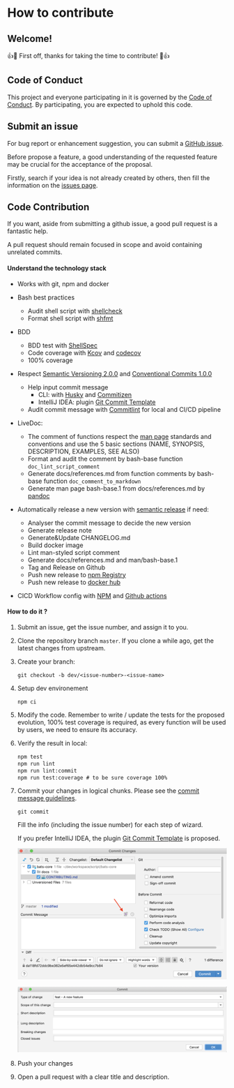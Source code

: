 # How to contribute

## Welcome!
:+1::tada: First off, thanks for taking the time to contribute! :tada::+1:

## Code of Conduct

This project and everyone participating in it is governed by the [Code of Conduct](CODE_OF_CONDUCT.md). By participating, you are expected to uphold this code.

## Submit an issue

For bug report or enhancement suggestion, you can submit a  [GitHub issue](https://guides.github.com/features/issues/). 

Before propose a feature, a good understanding of the requested feature may be crucial for the acceptance of the proposal.

Firstly, search if your idea is not already created by others, then fill the information on the [issues page](https://github.com/renault-digital/bash-base/issues/new/choose).

## Code Contribution

If you want, aside from submitting a github issue, a good pull request is a fantastic help.

A pull request should remain focused in scope and avoid containing unrelated commits.

#### Understand the technology stack

- Works with git, npm and docker

- Bash best practices
    - Audit shell script with [shellcheck](https://www.shellcheck.net/)
    - Format shell script with [shfmt](https://github.com/mvdan/sh)
    
- BDD
    - BDD test with [ShellSpec](https://shellspec.info)
    - Code coverage with [Kcov](http://simonkagstrom.github.io/kcov/index.html) and [codecov](https://codecov.io)
    - 100% coverage

- Respect [Semantic Versioning 2.0.0](https://semver.org/) and [Conventional Commits 1.0.0](https://www.conventionalcommits.org/en/v1.0.0/)
    - Help input commit message 
        - CLI: with [Husky](https://github.com/typicode/husky) and [Commitizen](http://commitizen.github.io/cz-cli)
        - IntelliJ IDEA: plugin [Git Commit Template](https://plugins.jetbrains.com/plugin/9861-git-commit-template)
    - Audit commit message with [Commitlint](https://commitlint.js.org) for local and CI/CD pipeline
    
- LiveDoc:
    - The comment of functions respect the [man page](https://en.wikipedia.org/wiki/Man_page) standards and conventions and use the 5 basic sections (NAME, SYNOPSIS, DESCRIPTION, EXAMPLES, SEE ALSO) 
    - Format and audit the comment by bash-base function `doc_lint_script_comment`
    - Generate docs/references.md from function comments by bash-base function `doc_comment_to_markdown`
    - Generate man page bash-base.1 from docs/references.md by [pandoc](https://pandoc.org)
    
- Automatically release a new version with [semantic release](https://semantic-release.gitbook.io/) if need:
    - Analyser the commit message to decide the new version
    - Generate release note
    - Generate&Update CHANGELOG.md
    - Build docker image
    - Lint man-styled script comment
    - Generate docs/references.md and man/bash-base.1
    - Tag and Release on Github
    - Push new release to [npm Registry](https://www.npmjs.com)
    - Push new release to [docker hub](https://hub.docker.com)
    
- CICD Workflow config with [NPM](https://docs.npmjs.com/about-npm/) and [Github actions](https://docs.github.com/en/actions)
    

#### How to do it ?

1. Submit an issue, get the issue number, and assign it to you.

1. Clone the repository branch `master`. If you clone a while ago, get the latest changes from upstream.

1. Create your branch:

    ```
    git checkout -b dev/<issue-number>-<issue-name>
    ```
   
1. Setup dev environement

    ```
    npm ci
    ```

1. Modify the code. Remember to write / update the tests for the proposed evolution, 100% test coverage is required, as every function will be used by users, we need to ensure its accuracy.

1. Verify the result in local:

    ```
    npm test
    npm run lint
    npm run lint:commit
    npm run test:coverage # to be sure coverage 100%
    ```

1. Commit your changes in logical chunks. Please see the [commit message guidelines](https://github.com/angular/angular.js/blob/master/DEVELOPERS.md#-git-commit-guidelines).

    ```
    git commit
    ```
    Fill the info (including the issue number) for each step of wizard.
    
    If you prefer IntelliJ IDEA, the plugin [Git Commit Template](https://plugins.jetbrains.com/plugin/9861-git-commit-template) is proposed.
    
    ![intellij_plugin_icon](docs/intellij_plugin_icon.png)
    
    ![intellij_plugin_icon](docs/intellij_plugin_dialog.png)
    
1. Push your changes
    
1. Open a pull request with a clear title and description.
